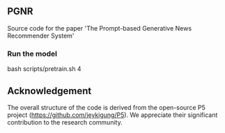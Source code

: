 ## PGNR
Source code for the paper 'The Prompt-based Generative News Recommender System' 

### Run the model
bash scripts/pretrain.sh 4

## Acknowledgement 
The overall structure of the code is derived from the open-source P5 project (https://github.com/jeykigung/P5). We appreciate their significant contribution to the research community.